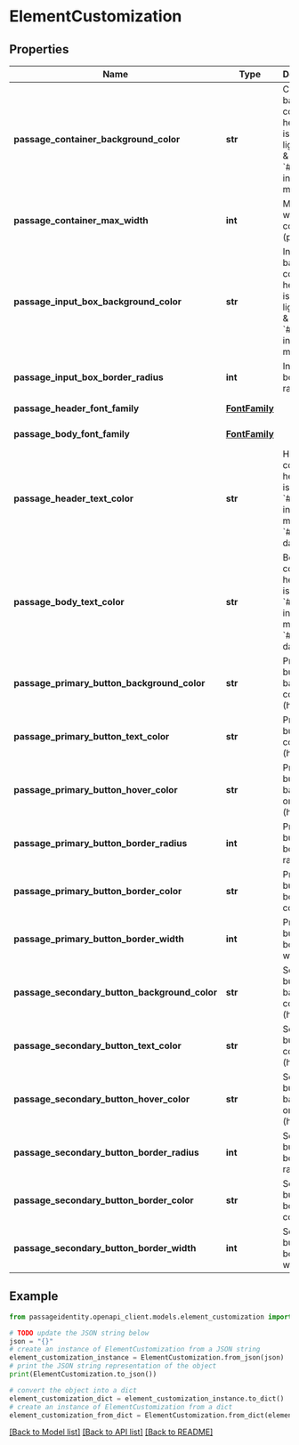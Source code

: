 # ElementCustomization


## Properties

Name | Type | Description | Notes
------------ | ------------- | ------------- | -------------
**passage_container_background_color** | **str** | Container background color in hex. Default is &#x60;#ffffff&#x60; in light mode &amp; &#x60;#383838&#x60; in dark mode.  | [optional] 
**passage_container_max_width** | **int** | Maximum width of container (px) | [optional] [default to 300]
**passage_input_box_background_color** | **str** | Input box background color in hex. Default is &#x60;#ffffff&#x60; in light mode &amp; &#x60;#4b4b4b&#x60; in dark mode.  | [optional] 
**passage_input_box_border_radius** | **int** | Input box border radius (px) | [optional] [default to 5]
**passage_header_font_family** | [**FontFamily**](FontFamily.md) |  | [optional] [default to FontFamily.HELVETICA]
**passage_body_font_family** | [**FontFamily**](FontFamily.md) |  | [optional] [default to FontFamily.HELVETICA]
**passage_header_text_color** | **str** | Header text color in hex. Default is &#x60;#222222&#x60; in light mode &amp; &#x60;#f3f3f3&#x60; in dark mode.  | [optional] 
**passage_body_text_color** | **str** | Body text color in hex. Default is &#x60;#222222&#x60; in light mode &amp; &#x60;#f3f3f3&#x60; in dark mode.  | [optional] 
**passage_primary_button_background_color** | **str** | Primary button background colour (hex) | [optional] [default to '#121212']
**passage_primary_button_text_color** | **str** | Primary button font colour (hex) | [optional] [default to '#f3f3f3']
**passage_primary_button_hover_color** | **str** | Primary button background on hover (hex) | [optional] [default to '#4d4d4d']
**passage_primary_button_border_radius** | **int** | Primary button border radius (px) | [optional] [default to 5]
**passage_primary_button_border_color** | **str** | Primary button border color | [optional] [default to '#121212']
**passage_primary_button_border_width** | **int** | Primary button border width (px) | [optional] [default to 0]
**passage_secondary_button_background_color** | **str** | Secondary button background colour (hex) | [optional] [default to '#ffffff']
**passage_secondary_button_text_color** | **str** | Secondary button font colour (hex) | [optional] [default to '#222222']
**passage_secondary_button_hover_color** | **str** | Secondary button background on hover (hex) | [optional] [default to '#d7d7d7']
**passage_secondary_button_border_radius** | **int** | Secondary button border radius (px) | [optional] [default to 5]
**passage_secondary_button_border_color** | **str** | Secondary button border color | [optional] [default to '#d7d7d7']
**passage_secondary_button_border_width** | **int** | Secondary button border width (px) | [optional] [default to 1]

## Example

```python
from passageidentity.openapi_client.models.element_customization import ElementCustomization

# TODO update the JSON string below
json = "{}"
# create an instance of ElementCustomization from a JSON string
element_customization_instance = ElementCustomization.from_json(json)
# print the JSON string representation of the object
print(ElementCustomization.to_json())

# convert the object into a dict
element_customization_dict = element_customization_instance.to_dict()
# create an instance of ElementCustomization from a dict
element_customization_from_dict = ElementCustomization.from_dict(element_customization_dict)
```
[[Back to Model list]](../README.md#documentation-for-models) [[Back to API list]](../README.md#documentation-for-api-endpoints) [[Back to README]](../README.md)


